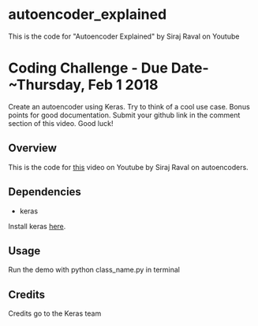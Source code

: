 # autoencoder_explained
This is the code for "Autoencoder Explained" by Siraj Raval on Youtube 

# Coding Challenge - Due Date- ~Thursday, Feb 1 2018 

Create an autoencoder using Keras. Try to think of a cool use case. Bonus points for good documentation. Submit your github link in the comment section of this video. Good luck!

## Overview

This is the code for [this](https://youtu.be/H1AllrJ-_30) video on Youtube by Siraj Raval on autoencoders. 

## Dependencies

* keras

Install keras [here](https://keras.io/). 

## Usage 

Run the demo with python class_name.py in terminal 

## Credits

Credits go to the Keras team
